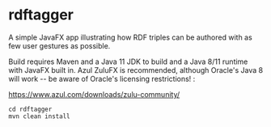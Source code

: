 # rdftagger

A simple JavaFX app illustrating how RDF triples can be authored with as few user gestures as possible.

Build requires Maven and a Java 11 JDK to build and a Java 8/11 runtime with JavaFX built in. Azul ZuluFX is recommended, although Oracle's Java 8 will work -- be aware of Oracle's licensing restrictions! : 

https://www.azul.com/downloads/zulu-community/

```
cd rdftagger
mvn clean install
```
